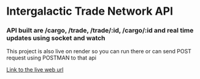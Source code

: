 <h1>Intergalactic Trade Network API</h1>

<h3>API built are /cargo, /trade, /trade/:id, /cargo/:id and real time updates using socket and watch</h3>

<p> This project is also live on render so you can run there or can send POST request using POSTMAN to that api </p>

<a href="https://circle-pe-intergalactic-trade-network.onrender.com" target="_blank"> Link to the live web url </a>
